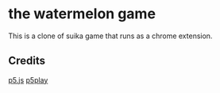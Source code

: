 # the watermelon game

This is a clone of suika game that runs as a chrome extension.

## Credits
[p5.js](https://github.com/processing/p5.js)
[p5play](https://github.com/quinton-ashley/p5play)